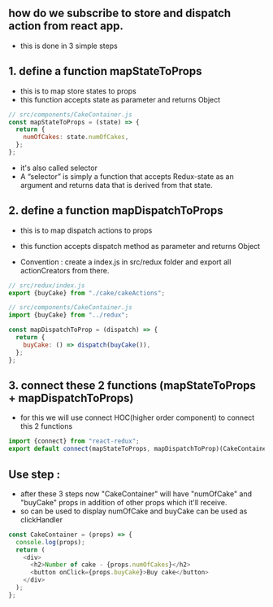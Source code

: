 ## how do we subscribe to store and dispatch action from react app.

- this is done in 3 simple steps

## 1. define a function mapStateToProps

- this is to map store states to props
- this function accepts state as parameter and returns Object

```js
// src/components/CakeContainer.js
const mapStateToProps = (state) => {
  return {
    numOfCakes: state.numOfCakes,
  };
};
```

- it's also called selector
- A “selector” is simply a function that accepts Redux-state as an argument and returns data that is derived from that state.

## 2. define a function mapDispatchToProps

- this is to map dispatch actions to props
- this function accepts dispatch method as parameter and returns Object

- Convention : create a index.js in src/redux folder and export all actionCreators from there.

```js
// src/redux/index.js
export {buyCake} from "./cake/cakeActions";
```

```js
// src/components/CakeContainer.js
import {buyCake} from "../redux";

const mapDispatchToProp = (dispatch) => {
  return {
    buyCake: () => dispatch(buyCake()),
  };
};
```

## 3. connect these 2 functions (mapStateToProps + mapDispatchToProps)

- for this we will use connect HOC(higher order component) to connect this 2 functions

```js
import {connect} from "react-redux";
export default connect(mapStateToProps, mapDispatchToProp)(CakeContainer);
```

## Use step :

- after these 3 steps now "CakeContainer" will have "numOfCake" and "buyCake" props in addition of other props which it'll receive.
- so can be used to display numOfCake and buyCake can be used as clickHandler

```js
const CakeContainer = (props) => {
  console.log(props);
  return (
    <div>
      <h2>Number of cake - {props.numOfCakes}</h2>
      <button onClick={props.buyCake}>Buy cake</button>
    </div>
  );
};
```
